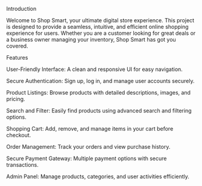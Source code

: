 Introduction

Welcome to Shop Smart, your ultimate digital store experience. This project is designed to provide a seamless, intuitive, and efficient online shopping experience for users. Whether you are a customer looking for great deals or a business owner managing your inventory, Shop Smart has got you covered.

Features

User-Friendly Interface: A clean and responsive UI for easy navigation.

Secure Authentication: Sign up, log in, and manage user accounts securely.

Product Listings: Browse products with detailed descriptions, images, and pricing.

Search and Filter: Easily find products using advanced search and filtering options.

Shopping Cart: Add, remove, and manage items in your cart before checkout.

Order Management: Track your orders and view purchase history.

Secure Payment Gateway: Multiple payment options with secure transactions.

Admin Panel: Manage products, categories, and user activities efficiently.

